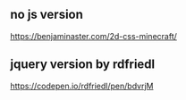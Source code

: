 ## no js version
https://benjaminaster.com/2d-css-minecraft/

## jquery version by rdfriedl
https://codepen.io/rdfriedl/pen/bdvrjM
